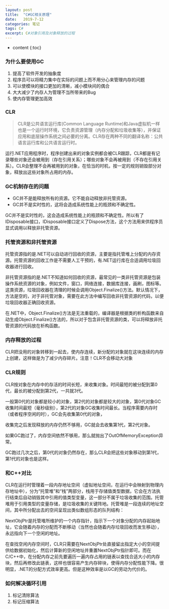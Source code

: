 ```yaml
---
layout: post
title:  "C#GC相关原理"
date:   2019-7-12 
categories: 笔记
tags: C#
excerpt: C#对象引用及对象释放的过程
---
```


* content
{:toc}
  
  
### 为什么要使用GC  

1. 提高了软件开发的抽象度  
2. 程序员可以将精力集中在实际的问题上而不用分心来管理内存的问题  
3. 可以使模块的接口更加的清晰，减小模块间的偶合  
4. 大大减少了内存人为管理不当所带来的Bug  
5. 使内存管理更加高效
　
### CLR  

> CLR是公共语言运行库(Common Language Runtime)和Java虚拟机一样也是一个运行时环境，它负责资源管理（内存分配和垃圾收集等），并保证应用和底层操作系统之间必要的分离。CLR存在两种不同的翻译名称：公共语言运行库和公共语言运行时。  

运行.NET应用程序时，程序创建出来的对象实例都会被CLR跟踪，CLR都是有记录哪些对象还会被用到（存在引用关系）；哪些对象不会再被用到（不存在引用关系）。CLR会整理不会再被用到的对象，在恰当的时机，按一定的规则销毁部分对象，释放出这些对象所占用的内存。

### GC机制存在的问题  

* GC并不是能释放所有的资源。它不能自动释放非托管资源。
* GC并不是实时性的，这将会造成系统性能上的瓶颈和不确定性。

GC并不是实时性的，这会造成系统性能上的瓶颈和不确定性。所以有了IDisposable接口，IDisposable接口定义了Dispose方法，这个方法用来供程序员显式调用以释放非托管资源。  

### 托管资源和非托管资源  

托管资源指的是.NET可以自动进行回收的资源，主要是指托管堆上分配的内存资源。托管资源的回收工作是不需要人工干预的，有.NET运行库在合适调用垃圾回收器进行回收。

非托管资源指的是.NET不知道如何回收的资源，最常见的一类非托管资源是包装操作系统资源的对象，例如文件，窗口，网络连接，数据库连接，画刷，图标等。这类资源，垃圾回收器在清理的时候会调用Object.Finalize()方法。默认情况下，方法是空的，对于非托管对象，需要在此方法中编写回收非托管资源的代码，以便垃圾回收器正确回收资源。  

在.NET中，Object.Finalize()方法是无法重载的，编译器是根据类的析构函数来自动生成Object.Finalize()方法的，所以对于包含非托管资源的类，可以将释放非托管资源的代码放在析构函数。  

### 内存释放的过程  

CLR把没用的对象转移到一起去，使内存连续，新分配的对象就在这块连续的内存上创建，这样做是为了减少内存碎片。注意！CLR不会移动大对象  

### CLR规则  

CLR按对象在内存中的存活的时间长短，来收集对象。时间最短的被分配到第0代，最长的被分配到第2代，一共就3代。

一般第0代的对象都是较小的对象，第2代的对象都是较大的对象，第0代对象GC收集时间最短（毫秒级别），第2代的对象GC收集时间最长。当程序需要内存时（或者程序空闲的时），GC会先收集第0代的对象，

收集完之后发现释放的内存仍然不够用，GC就会去收集第1代，第2代对象。

如果GC跑过了，内存空间依然不够用，那么就抛出了OutOfMemoryException异常。

GC跑过几次之后，第0代的对象仍然存在，那么CLR会把这些对象移动到第1代，第1代的对象也是这样。

### 和C++对比  

CLR在运行时管理着一段内存地址空间（虚拟地址空间，在运行中会映射到物理内存地址中），分为“托管堆”和“栈”两部分，栈用于存储值类型数据，它会在方法执行结束后自动销毁其中引用的值类型变量，这一部分不属于垃圾收集的范围。托管堆用于引用类型的变量存储，是垃圾收集的关键阵地。托管堆是一段连续的地址空间，其中所分配出去的空间呈现出类似数组形态的队列结构：  

NextObjPtr是托管堆所维护的一个内存指针，指示下一个对象分配的内存起始地址，它会随着内存的分配而不断移动（当然也会随着内存垃圾回收而发生移动），永远指向下一个空闲的地址。  

在查找空闲内存空间时，CLR只需要在NextObjPtr处直接留出指定大小的空间提供给数据初始化，然后计算新的空闲地址并重置NextObjPtr指针即可。而在C/C++中，在分配内存之前先要遍历一遍内存占用的链表以查找合适大小的内存块，然后再修改此链表，这样也很容易产生内存碎块，使得内存分配性能下降。很明显，.NET的分配方式效率更高。但是这种效率是以GC的劳动为代价的。


### 如何解决循环引用  

1. 标记清除算法
2. 标记压缩算法  
